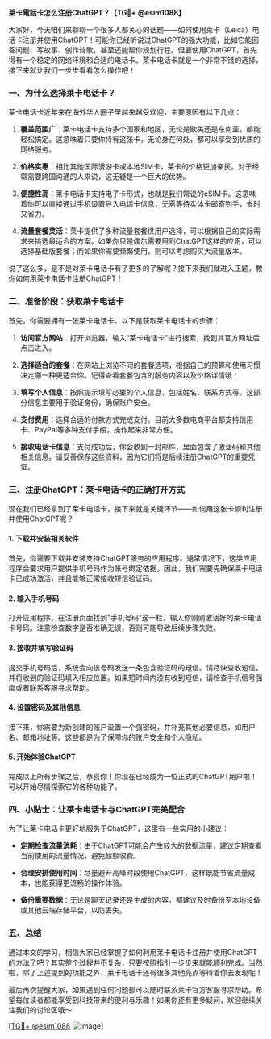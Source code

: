 **莱卡電話卡怎么注册ChatGPT？【TG💪+ @esim1088】**

大家好，今天咱们来聊聊一个很多人都关心的话题——如何使用莱卡（Leica）电话卡注册并使用ChatGPT！可能你已经听说过ChatGPT的强大功能，比如它能回答问题、写故事、创作诗歌，甚至还能帮你规划行程。但要使用ChatGPT，首先得有一个稳定的网络环境和合适的电话卡。莱卡电话卡就是一个非常不错的选择，接下来就让我们一步步看看怎么操作吧！

### 一、为什么选择莱卡电话卡？

莱卡电话卡近年来在海外华人圈子里越来越受欢迎，主要原因有以下几点：

1. **覆盖范围广**：莱卡电话卡支持多个国家和地区，无论是欧美还是东南亚，都能轻松搞定。这意味着只要你持有这张卡，无论身在何处，都可以享受到优质的网络服务。
   
2. **价格实惠**：相比其他国际漫游卡或本地SIM卡，莱卡的价格更加亲民。对于经常需要跨国沟通的人来说，这无疑是一个巨大的优势。

3. **便捷性高**：莱卡电话卡支持电子卡形式，也就是我们常说的eSIM卡。这意味着你可以直接通过手机设置导入电话卡信息，无需等待实体卡邮寄到手，省时又省力。

4. **流量套餐灵活**：莱卡提供了多种流量套餐供用户选择，可以根据自己的实际需求来挑选最适合的方案。如果你只是偶尔需要用到ChatGPT这样的应用，可以选择基础版套餐；而如果你需要频繁使用，则可以考虑购买大流量版本。

说了这么多，是不是对莱卡电话卡有了更多的了解呢？接下来我们就进入正题，教你如何用莱卡电话卡注册ChatGPT！

### 二、准备阶段：获取莱卡电话卡

首先，你需要拥有一张莱卡电话卡。以下是获取莱卡电话卡的步骤：

1. **访问官方网站**：打开浏览器，输入“莱卡电话卡”进行搜索，找到其官方网址后点击进入。
   
2. **选择适合的套餐**：在网站上浏览不同的套餐选项，根据自己的预算和使用习惯决定哪一种更适合你。记得查看套餐包含的服务内容以及价格详情哦！

3. **填写个人信息**：按照提示填写必要的个人信息，包括姓名、联系方式等。这部分信息主要用于验证身份，确保账户安全。

4. **支付费用**：选择合适的付款方式完成支付。目前大多数电商平台都支持信用卡、PayPal等多种支付手段，操作起来非常方便。

5. **接收电话卡信息**：支付成功后，你会收到一封邮件，里面包含了激活码和其他相关信息。请妥善保存这些资料，因为它们将是后续注册ChatGPT的重要凭证。

### 三、注册ChatGPT：莱卡电话卡的正确打开方式

现在我们已经拿到了莱卡电话卡，接下来就是关键环节——如何用这张卡顺利注册并使用ChatGPT呢？

#### 1. 下载并安装相关软件

首先，你需要下载并安装支持ChatGPT服务的应用程序。通常情况下，这类应用程序会要求用户提供手机号码作为账号绑定依据。因此，我们需要先确保莱卡电话卡已成功激活，并且能够正常接收短信验证码。

#### 2. 输入手机号码

打开应用程序，在注册页面找到“手机号码”这一栏，输入你刚刚激活好的莱卡电话卡号码。注意检查数字是否准确无误，否则可能导致后续步骤失败。

#### 3. 接收并填写验证码

提交手机号码后，系统会向该号码发送一条包含验证码的短信。请尽快查收短信，并将收到的验证码填入相应位置。如果短时间内没有收到短信，请检查手机信号强度或者联系客服寻求帮助。

#### 4. 设置密码及其他信息

接下来，你需要为新创建的账户设置一个强密码，并补充其他必要信息，如用户名、邮箱地址等。这些都是为了保障你的账户安全和个人隐私。

#### 5. 开始体验ChatGPT

完成以上所有步骤之后，恭喜你！你现在已经成为一位正式的ChatGPT用户啦！可以开始尽情探索它的各种功能了。

### 四、小贴士：让莱卡电话卡与ChatGPT完美配合

为了让莱卡电话卡更好地服务于ChatGPT，这里有一些实用的小建议：

- **定期检查流量消耗**：由于ChatGPT可能会产生较大的数据流量，建议定期查看当前使用的流量情况，避免超额收费。
  
- **合理安排使用时间**：尽量避开高峰时段使用ChatGPT，这样既能节省流量成本，也能获得更流畅的操作体验。

- **备份重要数据**：无论是聊天记录还是生成的内容，都建议及时备份至本地设备或其他云端存储平台，以防丢失。

### 五、总结

通过本文的学习，相信大家已经掌握了如何利用莱卡电话卡注册并使用ChatGPT的方法了吧？其实整个过程并不复杂，只要按照指引一步步来就能顺利完成。当然啦，除了上述提到的功能之外，莱卡电话卡还有很多其他亮点等待着你去发现呢！

最后再次提醒大家，如果遇到任何问题都可以随时联系莱卡官方客服寻求帮助。希望每位读者都能享受到科技带来的便利与乐趣！如果你还有更多疑问，欢迎继续关注我们的讨论区哦～

[[TG💪+ @esim1088](https://t.me/s/esim1088) ![Image](https://i.postimg.cc/4NQfJmqS/Snipaste-2025-05-13-00-14-12.png)]